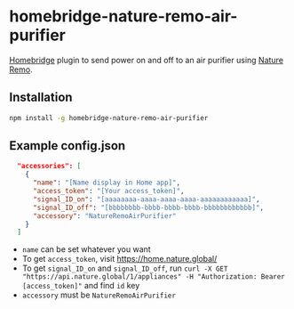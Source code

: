 # homebridge-nature-remo-air-purifier
 [Homebridge](https://github.com/homebridge/homebridge) plugin to send power on and off to an air purifier using [Nature Remo](https://nature.global/nature-remo/).

## Installation
```bash
npm install -g homebridge-nature-remo-air-purifier
```

## Example config.json
```json
  "accessories": [
    {
      "name": "[Name display in Home app]",
      "access_token": "[Your access_token]",
      "signal_ID_on": "[aaaaaaaa-aaaa-aaaa-aaaa-aaaaaaaaaaaa]",
      "signal_ID_off": "[bbbbbbbb-bbbb-bbbb-bbbb-bbbbbbbbbbbb]",
      "accessory": "NatureRemoAirPurifier"
    }
  ]
```
- `name` can be set whatever you want
- To get `access_token`, visit https://home.nature.global/
- To get `signal_ID_on` and `signal_ID_off`, run `curl -X GET "https://api.nature.global/1/appliances" -H "Authorization: Bearer [access_token]"` and find `id` key
- `accessory` must be `NatureRemoAirPurifier`
